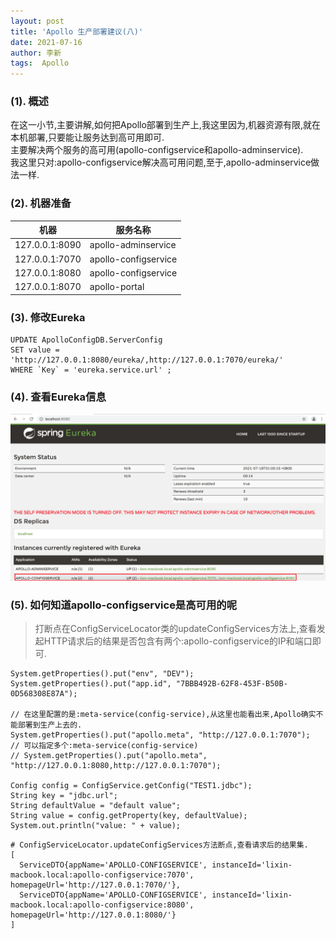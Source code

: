 ```yaml
---
layout: post
title: 'Apollo 生产部署建议(八)'
date: 2021-07-16
author: 李新
tags:  Apollo
---
```


### (1). 概述
在这一小节,主要讲解,如何把Apollo部署到生产上,我这里因为,机器资源有限,就在本机部署,只要能让服务达到高可用即可.   
主要解决两个服务的高可用(apollo-configservice和apollo-adminservice).             
我这里只对:apollo-configservice解决高可用问题,至于,apollo-adminservice做法一样.  

### (2). 机器准备

|  机器            | 服务名称                |
|  ----           | ----                   |
| 127.0.0.1:8090  | apollo-adminservice    |
| 127.0.0.1:7070  | apollo-configservice   |
| 127.0.0.1:8080  | apollo-configservice   |
| 127.0.0.1:8070  | apollo-portal          |

### (3). 修改Eureka
```
UPDATE ApolloConfigDB.ServerConfig
SET value = 'http://127.0.0.1:8080/eureka/,http://127.0.0.1:7070/eureka/'
WHERE `Key` = 'eureka.service.url' ;
```
### (4). 查看Eureka信息
!["Eureka界面"](/assets/apollo/imgs/apollo-eureka-home.png)

### (5). 如何知道apollo-configservice是高可用的呢
> 打断点在ConfigServiceLocator类的updateConfigServices方法上,查看发起HTTP请求后的结果是否包含有两个:apollo-configservice的IP和端口即可.      

```
System.getProperties().put("env", "DEV");
System.getProperties().put("app.id", "7BBB492B-62F8-453F-B50B-0D568308E87A");

// 在这里配置的是:meta-service(config-service),从这里也能看出来,Apollo确实不能部署到生产上去的.
System.getProperties().put("apollo.meta", "http://127.0.0.1:7070");
// 可以指定多个:meta-service(config-service)
// System.getProperties().put("apollo.meta", "http://127.0.0.1:8080,http://127.0.0.1:7070");

Config config = ConfigService.getConfig("TEST1.jdbc");
String key = "jdbc.url";
String defaultValue = "default value";
String value = config.getProperty(key, defaultValue);
System.out.println("value: " + value);
```


```
# ConfigServiceLocator.updateConfigServices方法断点,查看请求后的结果集.
[
  ServiceDTO{appName='APOLLO-CONFIGSERVICE', instanceId='lixin-macbook.local:apollo-configservice:7070', homepageUrl='http://127.0.0.1:7070/'}, 
  ServiceDTO{appName='APOLLO-CONFIGSERVICE', instanceId='lixin-macbook.local:apollo-configservice:8080', homepageUrl='http://127.0.0.1:8080/'}
]
```